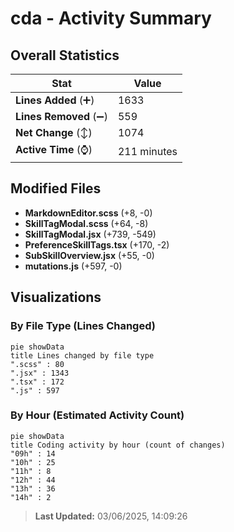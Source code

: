 # cda - Activity Summary 

## Overall Statistics

| Stat                   | Value                                                             |
| ---------------------- | ----------------------------------------------------------------- |
| **Lines Added** (➕)   | 1633                                          |
| **Lines Removed** (➖) | 559                                        |
| **Net Change** (↕)    | 1074                |
| **Active Time** (⌚)   | 211 minutes |


## Modified Files
- **MarkdownEditor.scss** (+8, -0)
- **SkillTagModal.scss** (+64, -8)
- **SkillTagModal.jsx** (+739, -549)
- **PreferenceSkillTags.tsx** (+170, -2)
- **SubSkillOverview.jsx** (+55, -0)
- **mutations.js** (+597, -0)

## Visualizations

### By File Type (Lines Changed)

```mermaid
pie showData
title Lines changed by file type
".scss" : 80
".jsx" : 1343
".tsx" : 172
".js" : 597
```

### By Hour (Estimated Activity Count)

```mermaid
pie showData
title Coding activity by hour (count of changes)
"09h" : 14
"10h" : 25
"11h" : 8
"12h" : 44
"13h" : 36
"14h" : 2
```


> **Last Updated:** 03/06/2025, 14:09:26